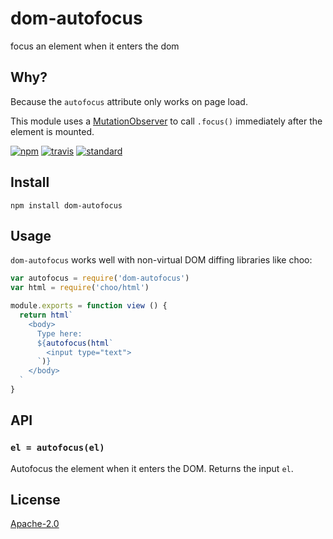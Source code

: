 # dom-autofocus

focus an element when it enters the dom

## Why?

Because the `autofocus` attribute only works on page load.

This module uses a [MutationObserver](https://github.com/shama/on-load) to call `.focus()` immediately after the element is mounted.

[![npm][npm-image]][npm-url]
[![travis][travis-image]][travis-url]
[![standard][standard-image]][standard-url]

[npm-image]: https://img.shields.io/npm/v/dom-autofocus.svg?style=flat-square
[npm-url]: https://www.npmjs.com/package/dom-autofocus
[travis-image]: https://img.shields.io/travis/goto-bus-stop/dom-autofocus.svg?style=flat-square
[travis-url]: https://travis-ci.org/goto-bus-stop/dom-autofocus
[standard-image]: https://img.shields.io/badge/code%20style-standard-brightgreen.svg?style=flat-square
[standard-url]: http://npm.im/standard

## Install

```
npm install dom-autofocus
```

## Usage

`dom-autofocus` works well with non-virtual DOM diffing libraries like choo:

```js
var autofocus = require('dom-autofocus')
var html = require('choo/html')

module.exports = function view () {
  return html`
    <body>
      Type here:
      ${autofocus(html`
        <input type="text">
      `)}
    </body>
  `
}
```

## API

### `el = autofocus(el)`

Autofocus the element when it enters the DOM. Returns the input `el`.

## License

[Apache-2.0](LICENSE.md)
